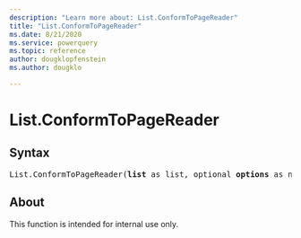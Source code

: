 ```yaml
---
description: "Learn more about: List.ConformToPageReader"
title: "List.ConformToPageReader"
ms.date: 8/21/2020
ms.service: powerquery
ms.topic: reference
author: dougklopfenstein
ms.author: dougklo

---
```

# List.ConformToPageReader

## Syntax

<pre>
List.ConformToPageReader(<b>list</b> as list, optional <b>options</b> as nullable record) as table
</pre>
  
## About  
This function is intended for internal use only.
